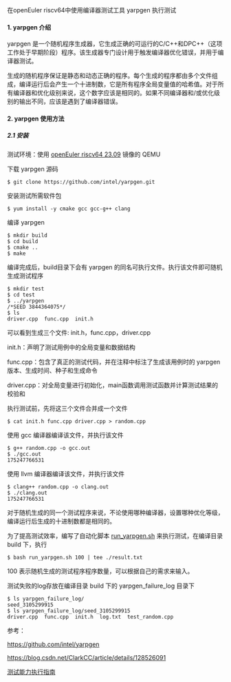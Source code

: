在openEuler riscv64中使用编译器测试工具 yarpgen 执行测试

#### 1.  yarpgen 介绍

yarpgen 是一个随机程序生成器，它生成正确的可运行的C/C++和DPC++（这项工作处于早期阶段）程序。该生成器专门设计用于触发编译器优化错误，并用于编译器测试。

生成的随机程序保证是静态和动态正确的程序。每个生成的程序都由多个文件组成，编译运行后会产生一个十进制数，它是所有程序全局变量值的哈希值。对于所有编译器和优化级别来说，这个数字应该是相同的。如果不同编译器和/或优化级别的输出不同，应该是遇到了编译器错误。

#### 2. yarpgen 使用方法

##### 2.1 安装

测试环境：使用 [openEuler riscv64 23.09](https://repo.tarsier-infra.com/openEuler-RISC-V/preview/openEuler-23.09-V1-riscv64/QEMU/) 镜像的 QEMU

下载 yarpgen 源码

````
$ git clone https://github.com/intel/yarpgen.git
````

安装测试所需软件包

````
$ yum install -y cmake gcc gcc-g++ clang
````

编译 yarpgen

````
$ mkdir build
$ cd build
$ cmake ..
$ make
````

编译完成后，build目录下会有 yarpgen 的同名可执行文件。执行该文件即可随机生成测试程序

````
$ mkdir test
$ cd test
$ ../yarpgen
/*SEED 3844364075*/
$ ls
driver.cpp  func.cpp  init.h
````

可以看到生成三个文件: init.h，func.cpp，driver.cpp

init.h：声明了测试用例中的全局变量和数据结构

func.cpp：包含了真正的测试代码，并在注释中标注了生成该用例时的 yarpgen 版本、生成时间、种子和生成命令

driver.cpp：对全局变量进行初始化，main函数调用测试函数并计算测试结果的校验和

执行测试前，先将这三个文件合并成一个文件

````
$ cat init.h func.cpp driver.cpp > random.cpp
````

使用 gcc 编译器编译该文件，并执行该文件

````
$ g++ random.cpp -o gcc.out
$ ./gcc.out
175247766531
````

使用 llvm 编译器编译该文件，并执行该文件

````
$ clang++ random.cpp -o clang.out
$ ./clang.out
175247766531
````

对于随机生成的同一个测试程序来说，不论使用哪种编译器，设置哪种优化等级，编译运行后生成的十进制数都是相同的。

为了提高测试效率，编写了自动化脚本 [run_yarpgen.sh](https://gitee.com/jean9823/openEuler_riscv_test/blob/master/openEuler_riscv_compiler_test/yarpgen/run_yarpgen.sh) 来执行测试，在编译目录 build 下，执行

````
$ bash run_yarpgen.sh 100 | tee ./result.txt
````

100 表示随机生成的测试程序程序数量，可以根据自己的需求来输入。

测试失败的log存放在编译目录 build 下的 yarpgen_failure_log 目录下

````
$ ls yarpgen_failure_log/
seed_3105299915
$ ls yarpgen_failure_log/seed_3105299915
driver.cpp  func.cpp  init.h  log.txt  test_random.cpp 
````



参考：

https://github.com/intel/yarpgen

https://blog.csdn.net/ClarkCC/article/details/128526091

[测试能力执行指南](https://gitee.com/openeuler/QA/blob/master/openEuler%E7%A4%BE%E5%8C%BA%E6%B5%8B%E8%AF%95%E8%83%BD%E5%8A%9B%E6%89%A7%E8%A1%8C%E6%8C%87%E5%8D%97/openEuler%E7%A4%BE%E5%8C%BA%E6%B5%8B%E8%AF%95%E8%83%BD%E5%8A%9B%E6%89%A7%E8%A1%8C%E6%8C%87%E5%8D%97.md#106yarpgen)

